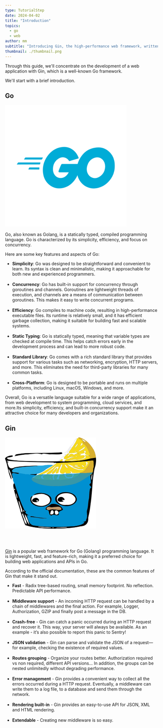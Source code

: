 ```yaml
---
type: TutorialStep
date: 2024-04-02
title: "Introduction"
topics:
  - go
  - web
author: mm
subtitle: "Introducing Gin, the high-performance web framework, written in Go"
thumbnail: ./thumbnail.png
---
```


Through this guide, we'll concentrate on the development of a web application with Gin, which is a well-known Go framework.

We'll start with a brief introduction.

## Go

<img alt="golang" src="./images/golang.svg" height="400" width="400">

Go,
also known as Golang, is a statically typed,
compiled programming language.
Go is characterized by its simplicity,
efficiency, and focus on concurrency.

Here are some key features and aspects of Go:

- **Simplicity**: Go was designed to be straightforward and convenient to learn. Its syntax is clean and minimalistic, making it approachable for both new and experienced programmers.
  <br><br>
- **Concurrency**: Go has built-in support for concurrency through goroutines and channels. Goroutines are lightweight threads of execution, and channels are a means of communication between goroutines. This makes it easy to write concurrent programs.
  <br><br>
- **Efficiency**: Go compiles to machine code, resulting in high-performance executable files. Its runtime is relatively small, and it has efficient garbage collection, making it suitable for building fast and scalable systems.
  <br><br>
- **Static Typing**: Go is statically typed, meaning that variable types are checked at compile time. This helps catch errors early in the development process and can lead to more robust code.
  <br><br>
- **Standard Library**: Go comes with a rich standard library that provides support for various tasks such as networking, encryption, HTTP servers, and more. This eliminates the need for third-party libraries for many common tasks.
  <br><br>
- **Cross-Platform**: Go is designed to be portable and runs on multiple platforms, including Linux, macOS, Windows, and more.

Overall, Go is a versatile language suitable for a wide range of applications,
from web development to system programming, cloud services, and more.Its simplicity, efficiency,
and built-in concurrency support make it an attractive choice for many developers and organizations.

## Gin

<img alt="gin" src="./images/golang_gin.png" height="300" width="300">

<br><br>

[Gin](https://gin-gonic.com/) is a popular web framework for Go (Golang) programming language.
It is lightweight, fast, and feature-rich, making it a preferred choice for building web applications and APIs in Go.

According to the official documentation, these are the common features of Gin that make it stand out.

- **Fast** - Radix tree-based routing, small memory footprint. No reflection. Predictable API performance.
  <br><br>
- **Middleware support** - An incoming HTTP request can be handled by a chain of middlewares and the final action. For example, Logger, Authorization, GZIP and finally post a message in the DB.
  <br><br>
- **Crash-free** - Gin can catch a panic occurred during an HTTP request and recover it. This way, your server will always be available. As an example - it’s also possible to report this panic to Sentry!
  <br><br>
- **JSON validation** - Gin can parse and validate the JSON of a request—for example, checking the existence of required values.
  <br><br>
- **Routes grouping** - Organize your routes better. Authorization required vs non required, different API versions… In addition, the groups can be nested unlimitedly without degrading performance.
  <br><br>
- **Error management** - Gin provides a convenient way to collect all the errors occurred during a HTTP request. Eventually, a middleware can write them to a log file, to a database and send them through the network.
  <br><br>
- **Rendering built-in** - Gin provides an easy-to-use API for JSON, XML and HTML rendering.
  <br><br>
- **Extendable** - Creating new middleware is so easy.
